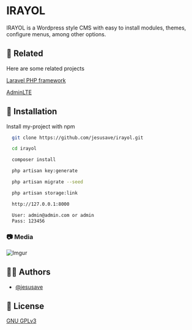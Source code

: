 
# IRAYOL

IRAYOL is a Wordpress style CMS with easy to install modules, themes, configure menus, among other options.



## 🧩 Related

Here are some related projects

[Laravel PHP framework](https://github.com/laravel/laravel)

[AdminLTE](https://adminlte.io/)

  
## 🔧 Installation 

Install my-project with npm

```bash 
  git clone https://github.com/jesusave/irayol.git

  cd irayol

  composer install

  php artisan key:generate

  php artisan migrate --seed

  php artisan storage:link

  http://127.0.0.1:8000

  User: admin@admin.com or admin
  Pass: 123456
```

### 📷 Media

![Imgur](https://imgur.com/x5X9Fjx.png "Home")
    
## 🧑🏻 Authors

- [@jesusave](https://github.com/jesusave)

  
## 📝 License

[GNU GPLv3](https://choosealicense.com/licenses/gpl-3.0/)